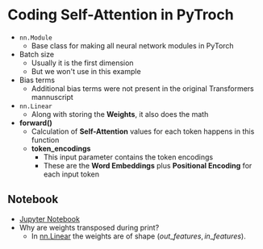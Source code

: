 # Coding Self-Attention in PyTroch

- `nn.Module`
  - Base class for making all neural network modules in PyTorch
- Batch size
  - Usually it is the first dimension
  - But we won't use in this example
- Bias terms
  - Additional bias terms were not present in the original Transformers mannuscript
- `nn.Linear`
  - Along with storing the **Weights**, it also does the math
- **forward()**
  - Calculation of **Self-Attention** values for each token happens in this function
  - **token_encodings**
    - This input parameter contains the token encodings
    - These are the **Word Embeddings** plus **Positional Encoding** for each input token

## Notebook

- [Jupyter Notebook](../code/Lesson_3.ipynb)
- Why are weights transposed during print?
  - In [nn.Linear](https://pytorch.org/docs/stable/generated/torch.nn.Linear.html) the weights are of shape ($out\_features,in\_features$).
